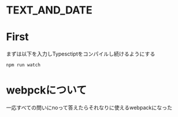 # TEXT_AND_DATE

# First

まずは以下を入力しTypesctiptをコンパイルし続けるようにする

```bash
npm run watch
```

# webpckについて
一応すべての問いにnoって答えたらそれなりに使えるwebpackになった